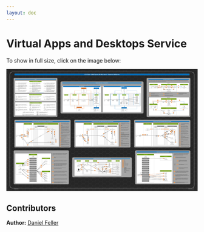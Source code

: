 ```yaml
---
layout: doc
---
```

# Virtual Apps and Desktops Service

To show in full size, click on the image below:

[![Virtual Apps and Desktops Service Poster](/en-us/tech-zone/learn/media/diagrams-posters_virtual-apps-and-desktops-service-poster_main.png)](/en-us/tech-zone/learn/downloads/citrix-virtual-apps-and-desktops-service-poster.png)

## Contributors

**Author:** [Daniel Feller](https://twitter.com/djfeller)

